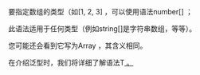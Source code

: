 要指定数组的类型（如[1, 2, 3] ，可以使用语法number[] ；

此语法适用于任何类型（例如string[]是字符串数组，等等）。

您可能还会看到它写为Array<number> ，其含义相同。

在介绍泛型时，我们将详细了解语法T<U> 。